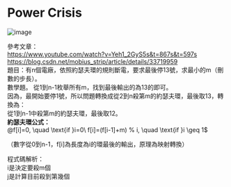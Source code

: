 # Power Crisis  
![image](https://github.com/10360555iamnn/UVAdataset/assets/95529963/50d924cf-6c25-4120-861a-553fc499ab73)  

參考文章：  
https://www.youtube.com/watch?v=Yeh1_2GyS5s&t=867s&t=597s  
https://blog.csdn.net/mobius_strip/article/details/33719959  
題目：有n個電廠，依照約瑟夫環的規則斷電，要求最後停13號，求最小的m（刪數的步長）。  
數學題。 從1到n-1枚舉所有m，找到最後輸出的為13的即可。  
因為，最開始要停1號，所以問題轉換成從2到n殺第m的約瑟夫環，最後取13，轉換為：  
從1到n-1中殺第m的約瑟夫環，最後取12。  
**約瑟夫環公式：**  
@f[i]=0, \quad \text{if }i=0\\ f[i]=(f[i-1]+m) \% i, \quad \text{if }i \geq 1$  
  
（數字從0到n-1，f[i]為長度為i的環最後的輸出，原理為映射轉換）  
  
程式碼解析：  
i是決定要殺m個  
j是計算目前殺到第幾個  
